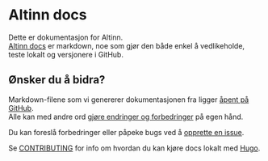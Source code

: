 # Altinn docs

Dette er dokumentasjon for Altinn.  
[Altinn docs](https://altinn.github.io/docs/) er markdown, noe som gjør den både enkel å vedlikeholde, teste lokalt og versjonere i GitHub.

## Ønsker du å bidra?

Markdown-filene som vi genererer dokumentasjonen fra ligger [åpent på GitHub](https://github.com/altinn/docs/tree/master/content/).  
Alle kan med andre ord [gjøre endringer og forbedringer](https://help.github.com/articles/editing-files-in-another-user-s-repository/) på egen hånd.

Du kan foreslå forbedringer eller påpeke bugs ved å [opprette en issue](https://github.com/altinn/docs/issues).

Se [CONTRIBUTING](CONTRIBUTING.md) for info om hvordan du kan kjøre docs lokalt med [Hugo](https://gohugo.io).
